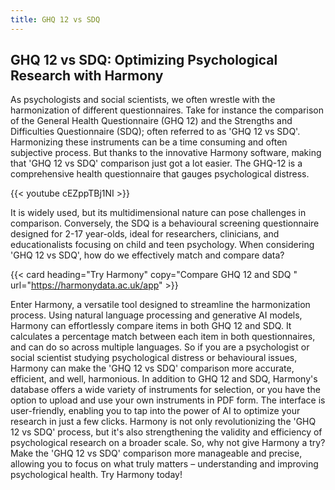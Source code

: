 ```yaml
---
title: GHQ 12 vs SDQ
---
```


## GHQ 12 vs SDQ: Optimizing Psychological Research with Harmony

As psychologists and social scientists, we often wrestle with the harmonization of different questionnaires. Take for instance the comparison of the General Health Questionnaire (GHQ 12) and the Strengths and Difficulties Questionnaire (SDQ); often referred to as 'GHQ 12 vs SDQ'. Harmonizing these instruments can be a time consuming and often subjective process. But thanks to the innovative Harmony software, making that 'GHQ 12 vs SDQ' comparison just got a lot easier. The GHQ-12 is a comprehensive health questionnaire that gauges psychological distress.


{{< youtube cEZppTBj1NI >}}


It is widely used, but its multidimensional nature can pose challenges in comparison. Conversely, the SDQ is a behavioural screening questionnaire designed for 2-17 year-olds, ideal for researchers, clinicians, and educationalists focusing on child and teen psychology. When considering 'GHQ 12 vs SDQ', how do we effectively match and compare data?

{{< card heading="Try Harmony" copy="Compare GHQ 12 and SDQ " url="https://harmonydata.ac.uk/app" >}}


Enter Harmony, a versatile tool designed to streamline the harmonization process. Using natural language processing and generative AI models, Harmony can effortlessly compare items in both GHQ 12 and SDQ. It calculates a percentage match between each item in both questionnaires, and can do so across multiple languages. So if you are a psychologist or social scientist studying psychological distress or behavioural issues, Harmony can make the 'GHQ 12 vs SDQ' comparison more accurate, efficient, and well, harmonious. In addition to GHQ 12 and SDQ, Harmony's database offers a wide variety of instruments for selection, or you have the option to upload and use your own instruments in PDF form. The interface is user-friendly, enabling you to tap into the power of AI to optimize your research in just a few clicks. Harmony is not only revolutionizing the 'GHQ 12 vs SDQ' process, but it's also strengthening the validity and efficiency of psychological research on a broader scale. So, why not give Harmony a try? Make the 'GHQ 12 vs SDQ' comparison more manageable and precise, allowing you to focus on what truly matters – understanding and improving psychological health. Try Harmony today!


